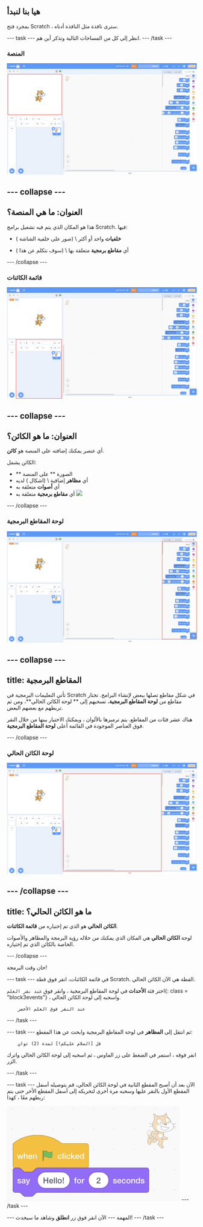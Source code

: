 ## هيا بنا لنبدأ

بمجرد فتح Scratch ، سترى نافذة مثل النافذة أدناه.

\--- task \--- انظر إلى كل من المساحات التالية وتذكر أين هم. \--- /task \---

### المنصة

![نافذة Scratch مع تسليط الضوء على المنصة](images/hlStage.png)

## \--- collapse \---

## العنوان: ما هي المنصة؟

هذا هو المكان الذي يتم فيه تشغيل برامج Scratch. فيها:

* **خلفيات** واحد أو أكثر \ (صور على خلفية الشاشة \)

* أي **مقاطع برمجية** متعلقة بها \ (سوف نتكلم عن هذا \)

\--- /collapse \---

### قائمة الكائنات

![نافذة Scratch مع تسليط الضوء على قائمة الكائنات](images/hlSpriteList.png)

## \--- collapse \---

## العنوان: ما هو الكائن؟

أي عنصر يمكنك إضافته على المنصة هو **كائن**.

الكائن يشمل:

* ** الصورة ** على المنصة
* أي **مظاهر** إضافية \ (اشكال \) لديه
* أي **أصوات** متعلقة به
* أي **مقاطع برمجية** متعلقة به ![](images/setup2.png)

\--- /collapse \---

### لوحة المقاطع البرمجية

![نافذة Scratch مع تسليط الضوء على لوحة المقاطع](images/hlBlocksPalette.png)

## \--- collapse \---

## title: المقاطع البرمجية

تأتي التعليمات البرمجية في Scratch في شكل مقاطع تصلها ببعض لإنشاء البرامج. تختار مقاطع من **لوحة المقاطع البرمجية**، تسحبهم إلى ** لوحة الكائن الحالي**، ومن ثم تربطهم مع بعضهم البعض.

هناك عشر فئات من المقاطع. يتم ترميزها بالألوان ، ويمكنك الاختيار بينها من خلال النقر فوق العناصر الموجودة في القائمة أعلى **لوحة المقاطع البرمجية**.

\--- /collapse \---

### لوحة الكائن الحالي

![نافذة Scratch مع تسليط الضوء على لوحة الكائن الحالي](images/hlCurrentSpritePanel.png)

## \--- /collapse \---

## title: ما هو الكائن الحالي؟

**الكائن الحالي** هو الذي تم إختياره من **قائمة الكائنات**.

لوحة **الكائن الحالي** هي المكان الذي يمكنك من خلاله رؤية البرمجة والمظاهر والأصوات الخاصة بالكائن الذي تم إختياره.

\--- /collapse \---

حان وقت البرمجة!

\--- task \--- في قائمة الكائنات، انقر فوق قطة Scratch. القطة هي الآن الكائن الحالي.

اختر فئة **الأحداث** في لوحة المقاطع البرمجية ، وانقر فوق `عند نقر العلم`{: class = "block3events"} ، واسحبه إلى لوحة الكائن الحالي.

```blocks3
    عند النقر فوق العلم الأخضر
```

\--- /task \---

\--- task \--- ثم انتقل إلى **المظاهر** في لوحة المقاطع البرمجية وابحث عن هذا المقطع:

```blocks3
    قل [السلام عليكم!] لمدة (2) ثوانٍ
```

انقر فوقه ، استمر في الضغط على زر الماوس ، ثم اسحبه إلى لوحة الكائن الحالي واترك الزر.

\--- /task \---

\--- task \--- الآن بعد أن أصبح المقطع الثانية في لوحة الكائن الحالي، قم بتوصيله أسفل المقطع الأول بالنقر عليها وسحبه مرة أخرى لتحريكه إلى أسفل المقطع الأخر حتى يتم ربطهم معًا ، كهذا:

![](images/setup3.png) \--- /task \---

\--- المهمة \--- الآن انقر فوق زر **انطلق** وشاهد ما سيحدث! \--- /task \---